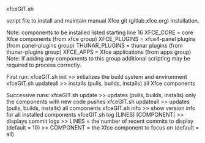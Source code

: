 xfceGIT.sh

script file to install and maintain manual Xfce git (gitlab.xfce.org) installation.

Note: components to be installed listed starting line 16
  XFCE_CORE = core Xfce components (from xfce group)
  XFCE_PLUGINS = xfce4-panel plugins (from panel-plugins group)
  THUNAR_PLUGINS = thunar plugins (from thunar-plugins group)
  XFCE_APPS = Xfce applications (from apps group)
Note: if adding any components to this group additional scripting may be required to process correctly.  

First run:
  xfceGIT.sh init       >> initializes the build system and environment
  xfceGIT.sh updateall  >> installs (pulls, builds, installs) all Xfce components

Successive runs:
  xfceGIT.sh update     >> updates (pulls, builds, installs) only the components with new code pushes
  xfceGIT.sh updateall  >> updates (pulls, builds, installs) all components
  xfceGIT.sh info       >> show version info for all installed components
  xfceGIT.sh log [LINES] [COMPONENT[
                        >> displays commit logs
                        >> LINES = the number of recent commits to display (default = 10)
                        >> COMPONENT = the Xfce component to focus on (default = all)
